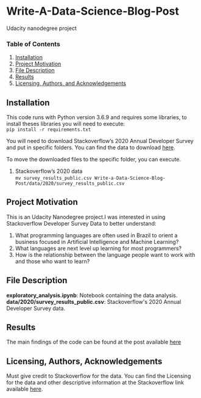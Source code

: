 # Write-A-Data-Science-Blog-Post
Udacity nanodegree project 

### Table of Contents

1. [Installation](#installation)
2. [Project Motivation](#motivation)
3. [File Description](#files)
4. [Results](#results)
5. [Licensing, Authors, and Acknowledgements](#licensing)

## Installation <a name="installation"></a>

This code runs with Python version 3.6.9 and requires some libraries, to install theses libraries you will need to execute: </br>
` pip install -r requirements.txt `

You will need to download Stackoverflow’s 2020 Annual Developer Survey and put in specific folders. You can find the data to download [here](https://insights.stackoverflow.com/survey). </br>

To move the downloaded files to the specific folder, you can execute. </br>

1. Stackoverflow’s 2020 data </br>
` mv survey_results_public.csv Write-a-Data-Science-Blog-Post/data/2020/survey_results_public.csv `</br>


## Project Motivation <a name="motivation"></a>

This is an Udacity Nanodegree project.I was interested in using Stackoverflow Developer Survey Data to better understand:</br>
1. What programming languages are often used in Brazil to orient a business focused in Artificial Intelligence and Machine Learning? </br>
2. What languages are next level up learning for most programmers? </br>
3. How is the relationship between the language people want to work with and those who want to learn? </br>

## File Description <a name="files"></a>

**exploratory_analysis.ipynb**: Notebook containing the data analysis. </br>
**data/2020/survey_results_public.csv**: Stackoverflow's 2020 Annual Developer Survey data. </br>


## Results <a name="results"></a>
The main findings of the code can be found at the post available [here](https://educhemalle.medium.com/what-is-the-trend-of-programming-language-in-brazil-and-how-to-use-this-movement-to-create-a-f552ea82fc09)

## Licensing, Authors, Acknowledgements<a name="licensing"></a>
Must give credit to Stackoverflow for the data. You can find the Licensing for the data and other descriptive information at the Stackoverflow link available [here](https://insights.stackoverflow.com/survey).
